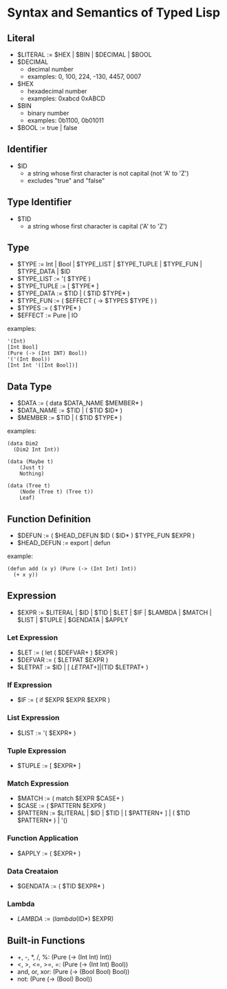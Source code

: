# Syntax and Semantics of Typed Lisp

## Literal

- $LITERAL := $HEX | $BIN | $DECIMAL | $BOOL
- $DECIMAL
  - decimal number
  - examples: 0, 100, 224, -130, 4457, 0007
- $HEX
  - hexadecimal number
  - examples: 0xabcd 0xABCD
- $BIN
  - binary number
  - examples: 0b1100, 0b01011
- $BOOL := true | false

## Identifier

- $ID
  - a string whose first character is not capital (not 'A' to 'Z')
  - excludes "true" and "false"

## Type Identifier

- $TID
  - a string whose first character is capital ('A' to 'Z')

## Type

- $TYPE := Int | Bool | $TYPE_LIST | $TYPE_TUPLE | $TYPE_FUN | $TYPE_DATA | $ID
- $TYPE_LIST := '( $TYPE )
- $TYPE_TUPLE := \[ $TYPE* \]
- $TYPE_DATA := $TID | ( $TID $TYPE* )
- $TYPE_FUN := ( $EFFECT ( -> $TYPES $TYPE ) )
- $TYPES := ( $TYPE* )
- $EFFECT := Pure | IO

examples:

```common-lisp
'(Int)
[Int Bool]
(Pure (-> (Int INT) Bool))
'('(Int Bool))
[Int Int '([Int Bool])]
```

## Data Type

- $DATA := ( data $DATA_NAME $MEMBER* )
- $DATA_NAME := $TID | ( $TID $ID* )
- $MEMBER := $TID | ( $TID $TYPE* )

examples:

```common-lisp
(data Dim2
  (Dim2 Int Int))

(data (Maybe t)
    (Just t)
    Nothing)

(data (Tree t)
    (Node (Tree t) (Tree t))
    Leaf)
```

## Function Definition

- $DEFUN := ( $HEAD_DEFUN $ID ( $ID* ) $TYPE_FUN $EXPR )
- $HEAD_DEFUN := export | defun

example:

```common-lisp
(defun add (x y) (Pure (-> (Int Int) Int))
  (+ x y))
```

## Expression

- $EXPR := $LITERAL | $ID | $TID | $LET | $IF | $LAMBDA | $MATCH | $LIST | $TUPLE | $GENDATA | $APPLY

### Let Expression

- $LET := ( let ( $DEFVAR+ ) $EXPR )
- $DEFVAR := ( $LETPAT $EXPR )
- $LETPAT := $ID | [ $LETPAT+ ] | ($TID $LETPAT+ )

### If Expression

- $IF := ( if $EXPR $EXPR $EXPR )

### List Expression

- $LIST := '( $EXPR* )

### Tuple Expression

- $TUPLE := [ $EXPR* ]

### Match Expression

- $MATCH := ( match $EXPR $CASE+ )
- $CASE := ( $PATTERN $EXPR )
- $PATTERN := $LITERAL | $ID | $TID | \[ $PATTERN+ \] | ( $TID $PATTERN* ) | '()

### Function Application

- $APPLY := ( $EXPR+ )

### Data Creataion

- $GENDATA := ( $TID $EXPR* )

### Lambda

- $LAMBDA := (lambda ($ID*) $EXPR)

## Built-in Functions

- +, -, *, /, %: (Pure (-> (Int Int) Int))
- <, >, <=, >=, =: (Pure (-> (Int Int) Bool))
- and, or, xor: (Pure (-> (Bool Bool) Bool))
- not: (Pure (-> (Bool) Bool))